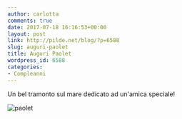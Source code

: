 ```yaml
---
author: carlotta
comments: true
date: 2017-07-18 16:16:53+00:00
layout: post
link: http://pilde.net/blog/?p=6588
slug: auguri-paolet
title: Auguri Paolet
wordpress_id: 6588
categories:
- Compleanni
---
```


Un bel tramonto sul mare dedicato ad un'amica speciale!

![paolet](http://pilde.net/blog/wp-content/uploads/2017/07/paolet.png)
